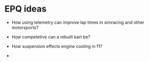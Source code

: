 # EPQ ideas

- How using telemetry can improve lap times in simracing and other motorsports?

- How competetive can a rebuilt kart be? 

- How suspension effects engine cooling in f1?

- 
